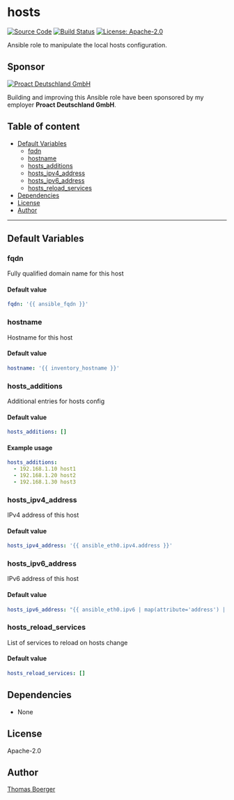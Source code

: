 # hosts

[![Source Code](https://img.shields.io/badge/github-source%20code-blue?logo=github&logoColor=white)](https://github.com/rolehippie/hosts) [![Build Status](https://img.shields.io/drone/build/rolehippie/hosts/master?logo=drone)](https://cloud.drone.io/rolehippie/hosts) [![License: Apache-2.0](https://img.shields.io/github/license/rolehippie/hosts)](https://github.com/rolehippie/hosts/blob/master/LICENSE) 

Ansible role to manipulate the local hosts configuration. 

## Sponsor 

[![Proact Deutschland GmbH](https://proact.eu/wp-content/uploads/2020/03/proact-logo.png)](https://proact.eu) 

Building and improving this Ansible role have been sponsored by my employer **Proact Deutschland GmbH**.

## Table of content

* [Default Variables](#default-variables)
  * [fqdn](#fqdn)
  * [hostname](#hostname)
  * [hosts_additions](#hosts_additions)
  * [hosts_ipv4_address](#hosts_ipv4_address)
  * [hosts_ipv6_address](#hosts_ipv6_address)
  * [hosts_reload_services](#hosts_reload_services)
* [Dependencies](#dependencies)
* [License](#license)
* [Author](#author)

---

## Default Variables

### fqdn

Fully qualified domain name for this host

#### Default value

```YAML
fqdn: '{{ ansible_fqdn }}'
```

### hostname

Hostname for this host

#### Default value

```YAML
hostname: '{{ inventory_hostname }}'
```

### hosts_additions

Additional entries for hosts config

#### Default value

```YAML
hosts_additions: []
```

#### Example usage

```YAML
hosts_additions:
  - 192.168.1.10 host1
  - 192.168.1.20 host2
  - 192.168.1.30 host3
```

### hosts_ipv4_address

IPv4 address of this host

#### Default value

```YAML
hosts_ipv4_address: '{{ ansible_eth0.ipv4.address }}'
```

### hosts_ipv6_address

IPv6 address of this host

#### Default value

```YAML
hosts_ipv6_address: "{{ ansible_eth0.ipv6 | map(attribute='address') | first }}"
```

### hosts_reload_services

List of services to reload on hosts change

#### Default value

```YAML
hosts_reload_services: []
```

## Dependencies

* None

## License

Apache-2.0

## Author

[Thomas Boerger](https://github.com/tboerger)
